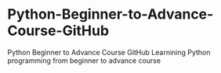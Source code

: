 # Python-Beginner-to-Advance-Course-GitHub
Python Beginner to Advance Course GitHub
Learnining Python programming from beginner to advance course

